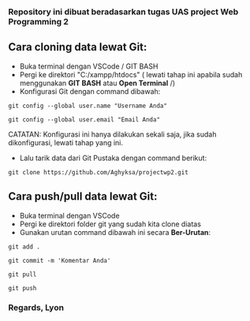 ### Repository ini dibuat beradasarkan tugas UAS project Web Programming 2
## Cara cloning data lewat Git:
- Buka terminal dengan VSCode / GIT BASH
- Pergi ke direktori "C:/xampp/htdocs" ( lewati tahap ini apabila sudah menggunakan **GIT BASH** atau **Open Terminal** /)
- Konfigurasi Git dengan command dibawah:
```
git config --global user.name "Username Anda"
```
```
git config --global user.email "Email Anda"
```
CATATAN: Konfigurasi ini hanya dilakukan sekali saja, jika sudah dikonfigurasi, lewati tahap yang ini.
- Lalu tarik data dari Git Pustaka dengan command berikut:
```
git clone https://github.com/Aghyksa/projectwp2.git
```

## Cara push/pull data lewat Git:
- Buka terminal dengan VSCode
- Pergi ke direktori folder git yang sudah kita clone diatas
- Gunakan urutan command dibawah ini secara **Ber-Urutan**:
```
git add .
```
```
git commit -m 'Komentar Anda'
```
```
git pull
```
```
git push
```

### Regards, Lyon 
